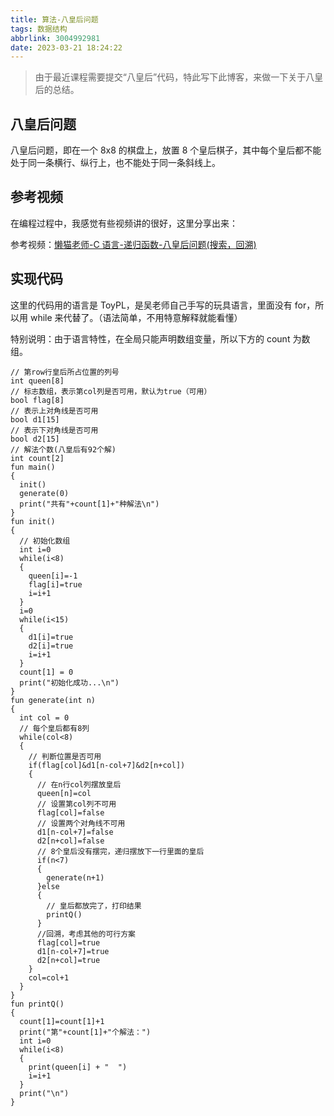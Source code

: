 ```yaml
---
title: 算法-八皇后问题
tags: 数据结构
abbrlink: 3004992981
date: 2023-03-21 18:24:22
---
```


> 由于最近课程需要提交“八皇后”代码，特此写下此博客，来做一下关于八皇后的总结。

## 八皇后问题

八皇后问题，即在一个 8x8 的棋盘上，放置 8 个皇后棋子，其中每个皇后都不能处于同一条横行、纵行上，也不能处于同一条斜线上。

## 参考视频

在编程过程中，我感觉有些视频讲的很好，这里分享出来：

参考视频：[懒猫老师-C 语言-递归函数-八皇后问题(搜索，回溯)](https://www.bilibili.com/video/BV1wJ411U7Gy/?share_source=copy_web&vd_source=1068a5fa51e306b8564255b5bf628111)

## 实现代码

这里的代码用的语言是 ToyPL，是吴老师自己手写的玩具语言，里面没有 for，所以用 while 来代替了。（语法简单，不用特意解释就能看懂）

特别说明：由于语言特性，在全局只能声明数组变量，所以下方的 count 为数组。

```
// 第row行皇后所占位置的列号
int queen[8]
// 标志数组，表示第col列是否可用，默认为true（可用）
bool flag[8]
// 表示上对角线是否可用
bool d1[15]
// 表示下对角线是否可用
bool d2[15]
// 解法个数(八皇后有92个解)
int count[2]
fun main()
{
  init()
  generate(0)
  print("共有"+count[1]+"种解法\n")
}
fun init()
{
  // 初始化数组
  int i=0
  while(i<8)
  {
    queen[i]=-1
    flag[i]=true
    i=i+1
  }
  i=0
  while(i<15)
  {
    d1[i]=true
    d2[i]=true
    i=i+1
  }
  count[1] = 0
  print("初始化成功...\n")
}
fun generate(int n)
{
  int col = 0
  // 每个皇后都有8列
  while(col<8)
  {
    // 判断位置是否可用
    if(flag[col]&d1[n-col+7]&d2[n+col])
    {
      // 在n行col列摆放皇后
      queen[n]=col
      // 设置第col列不可用
      flag[col]=false
      // 设置两个对角线不可用
      d1[n-col+7]=false
      d2[n+col]=false
      // 8个皇后没有摆完，递归摆放下一行里面的皇后
      if(n<7)
      {
        generate(n+1)
      }else
      {
        // 皇后都放完了，打印结果
        printQ()
      }
      //回溯，考虑其他的可行方案
      flag[col]=true
      d1[n-col+7]=true
      d2[n+col]=true
    }
    col=col+1
  }
}
fun printQ()
{
  count[1]=count[1]+1
  print("第"+count[1]+"个解法：")
  int i=0
  while(i<8)
  {
    print(queen[i] + "  ")
    i=i+1
  }
  print("\n")
}

```
